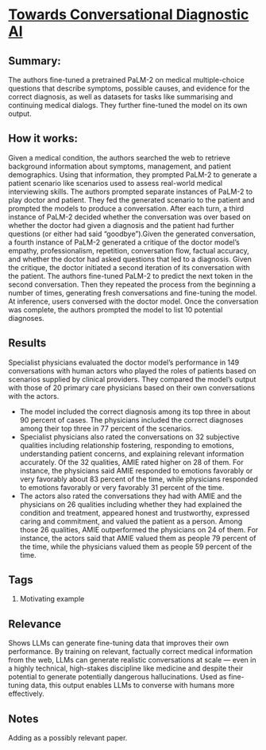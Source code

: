 # [Towards Conversational Diagnostic AI](https://arxiv.org/abs/2401.05654 )

## Summary: 

The authors fine-tuned a pretrained PaLM-2 on medical multiple-choice questions that describe symptoms, possible causes, and evidence for the correct diagnosis, 
as well as datasets for tasks like summarising and continuing medical dialogs. They further fine-tuned the model on its own output. 

## How it works: 
Given a medical condition, the authors searched the web to retrieve background information about symptoms, management, and patient demographics. 
Using that information, they prompted PaLM-2 to generate a patient scenario like scenarios used to assess real-world medical interviewing skills. 
The authors prompted separate instances of PaLM-2 to play doctor and patient. They fed the generated scenario to the patient and prompted the models to produce a conversation. 
After each turn, a third instance of PaLM-2 decided whether the conversation was over based on whether the doctor had given a diagnosis and the patient had further questions 
(or either had said “goodbye”).Given the generated conversation, a fourth instance of PaLM-2 generated a critique of the doctor model’s empathy, professionalism, repetition, 
conversation flow, factual accuracy, and whether the doctor had asked questions that led to a diagnosis. Given the critique, the doctor initiated a second iteration of its 
conversation with the patient. The authors fine-tuned PaLM-2 to predict the next token in the second conversation. Then they repeated the process from the beginning a number 
of times, generating fresh conversations and fine-tuning the model. At inference, users conversed with the doctor model. Once the conversation was complete, the authors prompted 
the model to list 10 potential diagnoses.

## Results

Specialist physicians evaluated the doctor model’s performance in 149 conversations with human actors who played the roles of patients based on scenarios supplied by clinical providers. 
They compared the model’s output with those of 20 primary care physicians based on their own conversations with the actors.

- The model included the correct diagnosis among its top three in about 90 percent of cases. The physicians included the correct diagnoses among their top three in 77 percent of the scenarios.
- Specialist physicians also rated the conversations on 32 subjective qualities including relationship fostering, responding to emotions, understanding patient concerns, and explaining relevant 
information accurately. Of the 32 qualities, AMIE rated higher on 28 of them. For instance, the physicians said AMIE responded 
to emotions favorably or very favorably about 83 percent of the time, while physicians responded to emotions favorably or very favorably 31 percent of the time.
- The actors also rated the conversations they had with AMIE and the physicians on 26 qualities including whether they had explained the condition and treatment, 
appeared honest and trustworthy, expressed caring and commitment, and valued the patient as a person. Among those 26 qualities, AMIE outperformed the physicians on 24 of them. 
For instance, the actors said that AMIE valued them as people 79 percent of the time, while the physicians valued them as people 59 percent of the time.

## Tags

1. Motivating example

## Relevance

Shows LLMs can generate fine-tuning data that improves their own performance. 
By training on relevant, factually correct medical information from the web, LLMs can generate realistic conversations at scale — even in a highly technical, 
high-stakes discipline like medicine and despite their potential to generate potentially dangerous hallucinations. Used as fine-tuning data, this output enables 
LLMs to converse with humans more effectively.

## Notes
Adding as a possibly relevant paper. 
